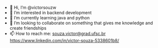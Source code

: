 - 👋 Hi, I’m @victorsouzw
- 👀 I’m interested in backend development
- 🌱 I’m currently learning java and python
- 💞️ I’m looking to collaborate on something that gives me knowledge and create friendships
- 📫 How to reach me:
   souza.victor@grad.ufsc.br
   https://www.linkedin.com/in/victor-souza-5338601b8/

<!---
victorsouzw/victorsouzw is a ✨ special ✨ repository because its `README.md` (this file) appears on your GitHub profile.
You can click the Preview link to take a look at your changes.
--->
